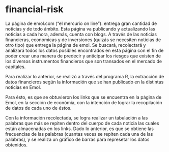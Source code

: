 ﻿# financial-risk

La página de emol.com (“el mercurio on line”). entrega gran cantidad de noticias y de todo ámbito.
Esta página va publicando y actualizando las noticias a cada hora, además, cuenta con blogs. A través 
de las noticias financieras, económicas y de inversiones (quizás se necesiten noticias de otro tipo)
que entrega la página de emol. Se buscará, recolectará y analizará todos los datos posibles
encontrados en esta página con el fin de poder crear una manera de predecir y anticipar los riesgos 
que existen de los diversos instrumentos financieros que son transados en el mercado de capitales.

Para realizar lo anterior, se realizó a través del programa R, la extracción de datos financieros
según la información que se han publicado en la distintas noticias en Emol.

Para ésto, es que se obtuvieron los links que se encuentra en la página de Emol, en la sección
de económia, con la intención de lograr la recopilación de datos de cada uno de éstos.

Con la información recolectada, se logra realizar un tabulación a las palabras que más se repiten
dentro del cuerpo de cada noticia las cuales están almacenadas en los links. Dado lo anterior,
es que se obtiene las frecuencias de las palabras (cuantas veces se repiten cada una de las palabras),
y se realiza un gráfico de barras para represetar los datos obtenidos.